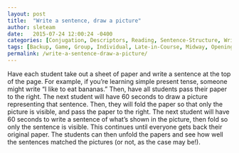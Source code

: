 ```yaml
---
layout: post
title:  "Write a sentence, draw a picture"
author: sleteam
date:   2015-07-24 12:00:24 -0400
categories: [Conjugation, Descriptors, Reading, Sentence-Structure, Writing]
tags: [Backup, Game, Group, Individual, Late-in-Course, Midway, Opening-Activity, Paper]
permalink: /write-a-sentence-draw-a-picture/
---
```

Have each student take out a sheet of paper and write a sentence at the top of the page. For example, if you’re learning simple present tense, someone might write “I like to eat bananas.” Then, have all students pass their paper to the right. The next student will have 60 seconds to draw a picture representing that sentence. Then, they will fold the paper so that only the picture is visible, and pass the paper to the right. The next student will have 60 seconds to write a sentence of what’s shown in the picture, then fold so only the sentence is visible. This continues until everyone gets back their original paper. The students can then unfold the papers and see how well the sentences matched the pictures (or not, as the case may be!).